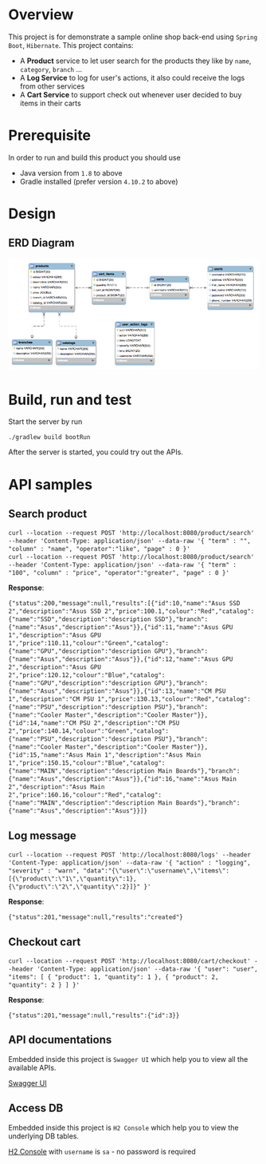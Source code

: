 # Overview
This project is for demonstrate a sample online shop back-end using `Spring Boot`, `Hibernate`. 
This project contains:
* A **Product** service to let user search for the products they like by `name`, `category`, `branch` ...
* A **Log Service** to log for user's actions, it also could receive the logs from other services
* A **Cart Service** to support check out whenever user decided to buy items in their carts

# Prerequisite
In order to run and build this product you should use
* Java version from `1.8` to above
* Gradle installed (prefer version `4.10.2` to above)

# Design
## ERD Diagram
<img src="docs/onlineshop_erd.png" width="800">

# Build, run and test
Start the server by run

```
./gradlew build bootRun
```

After the server is started, you could try out the APIs.

# API samples
## Search product
```
curl --location --request POST 'http://localhost:8080/product/search' --header 'Content-Type: application/json' --data-raw '{ "term" : "", "column" : "name", "operator":"like", "page" : 0 }'
curl --location --request POST 'http://localhost:8080/product/search' --header 'Content-Type: application/json' --data-raw '{ "term" : "100", "column" : "price", "operator":"greater", "page" : 0 }'
```
**Response**:

```
{"status":200,"message":null,"results":[{"id":10,"name":"Asus SSD 2","description":"Asus SSD 2","price":100.1,"colour":"Red","catalog":{"name":"SSD","description":"description SSD"},"branch":{"name":"Asus","description":"Asus"}},{"id":11,"name":"Asus GPU 1","description":"Asus GPU 1","price":110.11,"colour":"Green","catalog":{"name":"GPU","description":"description GPU"},"branch":{"name":"Asus","description":"Asus"}},{"id":12,"name":"Asus GPU 2","description":"Asus GPU 2","price":120.12,"colour":"Blue","catalog":{"name":"GPU","description":"description GPU"},"branch":{"name":"Asus","description":"Asus"}},{"id":13,"name":"CM PSU 1","description":"CM PSU 1","price":130.13,"colour":"Red","catalog":{"name":"PSU","description":"description PSU"},"branch":{"name":"Cooler Master","description":"Cooler Master"}},{"id":14,"name":"CM PSU 2","description":"CM PSU 2","price":140.14,"colour":"Green","catalog":{"name":"PSU","description":"description PSU"},"branch":{"name":"Cooler Master","description":"Cooler Master"}},{"id":15,"name":"Asus Main 1","description":"Asus Main 1","price":150.15,"colour":"Blue","catalog":{"name":"MAIN","description":"description Main Boards"},"branch":{"name":"Asus","description":"Asus"}},{"id":16,"name":"Asus Main 2","description":"Asus Main 2","price":160.16,"colour":"Red","catalog":{"name":"MAIN","description":"description Main Boards"},"branch":{"name":"Asus","description":"Asus"}}]}
```

## Log message
```
curl --location --request POST 'http://localhost:8080/logs' --header 'Content-Type: application/json' --data-raw '{ "action" : "logging", "severity" : "warn", "data":"{\"user\":\"username\",\"items\":[{\"product\":\"1\",\"quantity\":1},{\"product\":\"2\",\"quantity\":2}]}" }'
```
**Response**:

```
{"status":201,"message":null,"results":"created"}
```

## Checkout cart
```
curl --location --request POST 'http://localhost:8080/cart/checkout' --header 'Content-Type: application/json' --data-raw '{ "user": "user", "items": [ { "product": 1, "quantity": 1 }, { "product": 2, "quantity": 2 } ] }'
```
**Response**:

```
{"status":201,"message":null,"results":{"id":3}}
```

## API documentations
Embedded inside this project is `Swagger UI` which help you to view all the available APIs.

[Swagger UI](http://localhost:8080/swagger-ui.html)

## Access DB
Embedded inside this project is `H2 Console` which help you to view the underlying DB tables.

[H2 Console](http://localhost:8080/h2-console) with `username` is `sa` - no password is required